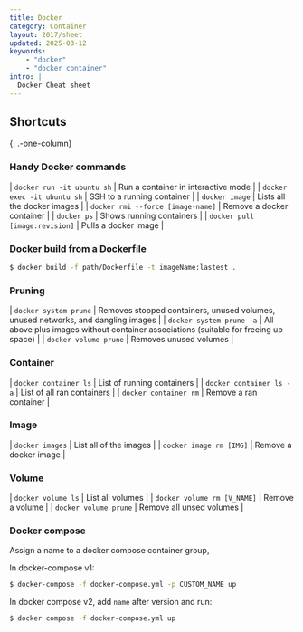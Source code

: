 ```yaml
---
title: Docker
category: Container
layout: 2017/sheet
updated: 2025-03-12
keywords:
    - "docker"
    - "docker container"
intro: |
  Docker Cheat sheet
---
```


Shortcuts
---------
{: .-one-column}

### Handy Docker commands

| `docker run -it ubuntu sh` | Run a container in interactive mode |
| `docker exec -it ubuntu sh` | SSH to a running container |
| `docker image` | Lists all the docker images |
| `docker rmi --force [image-name]` | Remove a docker container |
| `docker ps` | Shows running containers |
| `docker pull [image:revision]` | Pulls a docker image |

### Docker build from a Dockerfile

```bash
$ docker build -f path/Dockerfile -t imageName:lastest .
```

### Pruning

| `docker system prune` | Removes stopped containers, unused volumes, unused networks, and dangling images |
| `docker system prune -a` | All above plus images without container associations (suitable for freeing up space) |
| `docker volume prune` | Removes unused volumes |


### Container

| `docker container ls` | List of running containers |
| `docker container ls -a` | List of all ran containers |
| `docker container rm` | Remove a ran container |

### Image

| `docker images` | List all of the images |
| `docker image rm [IMG]` | Remove a docker image |

### Volume

| `docker volume ls` | List all volumes |
| `docker volume rm [V_NAME]` | Remove a volume |
| `docker volume prune` | Remove all unsed volumes |

### Docker compose

Assign a name to a docker compose container group,

In docker-compose v1:

```bash
$ docker-compose -f docker-compose.yml -p CUSTOM_NAME up
```

In docker compose v2, add `name` after version and run:

```bash
$ docker compose -f docker-compose.yml up
```
